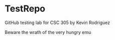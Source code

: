 # TestRepo
GitHub testing lab for CSC 305 by Kevin Rodriguez

Beware the wrath of the very hungry emu
